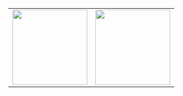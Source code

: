 <table border="0">
  <tr>
    <td><img loading="lazy" height="150em" src="https://github-readme-stats.vercel.app/api?username=amsvieira1&show_icons=true&theme=radical&include_all_commits=true&count_private=true"/></td>
    <td><img loading="lazy" height="150em" src="https://github-readme-stats.vercel.app/api/top-langs/?username=amsvieira1&layout=compact&langs_count=7&theme=radical"/></td>
  </tr>
</table>
